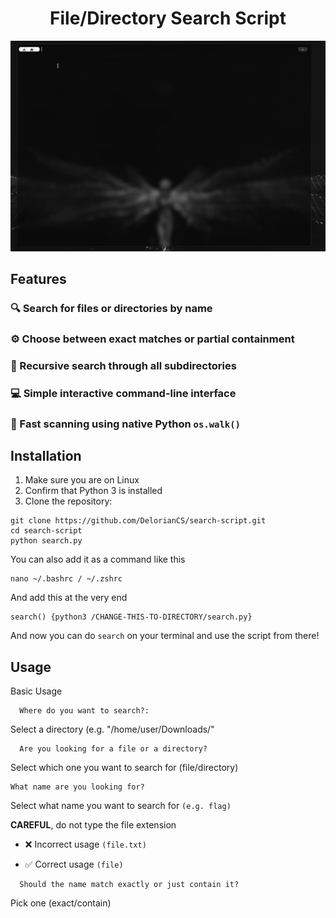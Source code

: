 <h1 align="center">File/Directory Search Script</h1>

![Preview](Peek-View.gif)

## Features

### 🔍 Search for files or directories by name
### ⚙️ Choose between exact matches or partial containment
### 📂 Recursive search through all subdirectories
### 💻 Simple interactive command-line interface
### 🚀 Fast scanning using native Python `os.walk()`

## Installation
1. Make sure you are on Linux
2. Confirm that Python 3 is installed
3. Clone the repository:

```
git clone https://github.com/DelorianCS/search-script.git
cd search-script
python search.py
```
You can also add it as a command like this
```
nano ~/.bashrc / ~/.zshrc
```
And add this at the very end
```
search() {python3 /CHANGE-THIS-TO-DIRECTORY/search.py}
```
And now you can do `search` on your terminal and use the script from there!

## Usage
  Basic Usage
```
  Where do you want to search?:
```
  Select a directory (e.g. "/home/user/Downloads/"
```
  Are you looking for a file or a directory?
```
  Select which one you want to search for (file/directory)
  ```
  What name are you looking for?
```
  Select what name you want to search for `(e.g. flag)`


**CAREFUL**, do not type the file extension 
  
- ❌ Incorrect usage `(file.txt)`   
    
- ✅️ Correct usage `(file)` 
```
  Should the name match exactly or just contain it?
```
  Pick one (exact/contain)
